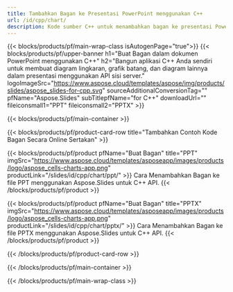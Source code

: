 ```yaml
---
title: Tambahkan Bagan ke Presentasi PowerPoint menggunakan C++
url: /id/cpp/chart/
description: Kode sumber C++ untuk menambahkan bagan ke presentasi PowerPoint
---
```


{{< blocks/products/pf/main-wrap-class isAutogenPage="true">}}
{{< blocks/products/pf/upper-banner h1="Buat Bagan dalam dokumen PowerPoint menggunakan C++" h2="Bangun aplikasi C++ Anda sendiri untuk membuat diagram lingkaran, grafik batang, dan diagram lainnya dalam presentasi menggunakan API sisi server." logoImageSrc="https://www.aspose.cloud/templates/aspose/img/products/slides/aspose_slides-for-cpp.svg" sourceAdditionalConversionTag="" pfName="Aspose.Slides" subTitlepfName="for C++" downloadUrl="" fileiconsmall1="PPT" fileiconsmall2="PPTX" >}}

{{< blocks/products/pf/main-container >}}

{{< blocks/products/pf/product-card-row title="Tambahkan Contoh Kode Bagan Secara Online Sertakan" >}}

{{< blocks/products/pf/product pfName="Buat Bagan" title="PPT" imgSrc="https://www.aspose.cloud/templates/asposeapp/images/products/logo/aspose_cells-charts-app.png" productLink="/slides/id/cpp/chart/ppt/" >}}
Cara Menambahkan Bagan ke file PPT menggunakan Aspose.Slides untuk C++ API.
{{< /blocks/products/pf/product >}}

{{< blocks/products/pf/product pfName="Buat Bagan" title="PPTX" imgSrc="https://www.aspose.cloud/templates/asposeapp/images/products/logo/aspose_cells-charts-app.png" productLink="/slides/id/cpp/chart/pptx/" >}}
Cara Menambahkan Bagan ke file PPTX menggunakan Aspose.Slides untuk C++ API.
{{< /blocks/products/pf/product >}}



{{< /blocks/products/pf/product-card-row >}}

{{< /blocks/products/pf/main-container >}}
    
{{< /blocks/products/pf/main-wrap-class >}}